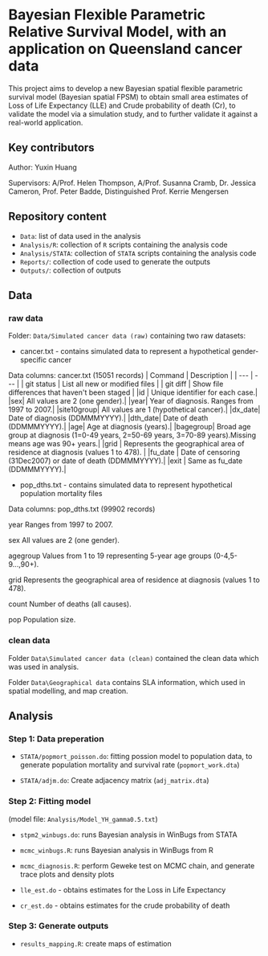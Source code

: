 # Bayesian Flexible Parametric Relative Survival Model, with an application on Queensland cancer data 

This project aims to develop a new Bayesian spatial flexible parametric survival
model (Bayesian spatial FPSM) to obtain small area estimates of Loss of Life Expectancy
(LLE) and Crude probability of death (Cr), to validate the model via a simulation study, and
to further validate it against a real-world application.

## Key contributors

Author: Yuxin Huang

Supervisors:
A/Prof. Helen Thompson,
A/Prof. Susanna Cramb,
Dr. Jessica Cameron,
Prof. Peter Badde,
Distinguished Prof. Kerrie Mengersen

## Repository content

- `Data`: list of data used in the analysis
- `Analysis/R`: collection of `R` scripts containing the analysis code
- `Analysis/STATA`: collection of `STATA` scripts containing the analysis code
- `Reports/`: collection of code used to generate the outputs
- `Outputs/`: collection of outputs

## Data

### raw data

Folder: `Data/Simulated cancer data (raw)` containing two raw datasets:
- cancer.txt -  contains simulated data to represent 
              a hypothetical gender-specific cancer

Data columns: cancer.txt (15051 records)
| Command | Description |
| --- | --- |
| git status | List all new or modified files |
| git diff | Show file differences that haven't been staged |
|id	|	Unique identifier for each case.|
|sex|	All values are 2 (one gender).|
|year|		Year of diagnosis. Ranges from 1997 to 2007.|
|site10group|	All values are 1 (hypothetical cancer).|
|dx_date|		Date of diagnosis (DDMMMYYYY).|
|dth_date|	Date of death (DDMMMYYYY).|
|age|		Age at diagnosis (years).|
|bagegroup|	Broad age group at diagnosis (1=0-49 years, 2=50-69 years, 3=70-89 years).Missing means age was 90+ years.|
|grid	|	Represents the geographical area of residence at diagnosis (values 1 to 478). |
|fu_date	|	Date of censoring (31Dec2007) or date of death (DDMMMYYYY).|
|exit	|	Same as fu_date (DDMMMYYYY).|


- pop_dths.txt - contains simulated data to represent hypothetical 
                 population mortality files

Data columns: pop_dths.txt (99902 records)

year		Ranges from 1997 to 2007.

sex		All values are 2 (one gender).

agegroup	Values from 1 to 19 representing 5-year age groups (0-4,5-9...,90+).

grid		Represents the geographical area of residence at diagnosis (values 1 to 478). 

count		Number of deaths (all causes).

pop		Population size.

### clean data
Folder `Data\Simulated cancer data (clean)` contained the clean data which was used in analysis.

Folder `Data\Geographical data` contains SLA information, which used in spatial modelling, and map creation.


## Analysis

### Step 1: Data preperation
- `STATA/popmort_poisson.do`:  fitting possion model to population data, to generate population mortality and survival rate (`popmort_work.dta`)

- `STATA/adjm.do`: Create adjacency matrix  (`adj_matrix.dta`)

### Step 2: Fitting model
(model file: `Analysis/Model_YH_gamma0.5.txt`)
-  `stpm2_winbugs.do`: runs Bayesian analysis in WinBugs from STATA

-  `mcmc_winbugs.R`: runs Bayesian analysis in WinBugs from R

-  `mcmc_diagnosis.R`: perform Geweke test on MCMC chain, and generate trace plots and density plots

- `lle_est.do` - obtains estimates for the Loss in Life Expectancy 

- `cr_est.do` - obtains estimates for the crude probability of death  

### Step 3: Generate outputs
- `results_mapping.R`: create maps of estimation


